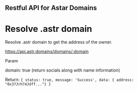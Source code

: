 ## Restful API for Astar Domains

# Resolve .astr domain
Resolve .astr domain to get the address of the owner.

https://api.astr.domains/domains/:domain

Param

domain: true (return socials along with name information)

Return: 
``
{
    status: true,
    message: 'Success',
    data: { address: "0x37Jrh74Jdff..."}
}
``


